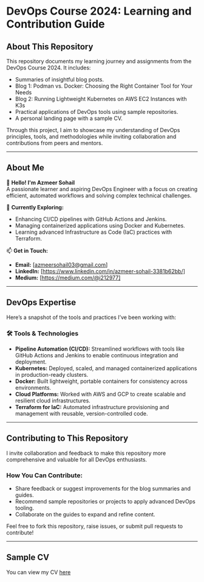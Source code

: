 # DevOps Course 2024: Learning and Contribution Guide  

## About This Repository  
This repository documents my learning journey and assignments from the DevOps Course 2024. It includes:  
- Summaries of insightful blog posts.
- Blog 1: Podman vs. Docker: Choosing the Right Container Tool for Your Needs
- Blog 2: Running Lightweight Kubernetes on AWS EC2 Instances with K3s 
- Practical applications of DevOps tools using sample repositories.  
- A personal landing page with a sample CV.  

Through this project, I aim to showcase my understanding of DevOps principles, tools, and methodologies while inviting collaboration and contributions from peers and mentors.  

---  

## About Me  
👋 **Hello! I'm Azmeer Sohail**  
A passionate learner and aspiring DevOps Engineer with a focus on creating efficient, automated workflows and solving complex technical challenges.  

🔭 **Currently Exploring:**  
- Enhancing CI/CD pipelines with GitHub Actions and Jenkins.  
- Managing containerized applications using Docker and Kubernetes.  
- Learning advanced Infrastructure as Code (IaC) practices with Terraform.  

📫 **Get in Touch:**  
- **Email:** [azmeersohail03@gmail.com]  
- **LinkedIn:** [https://www.linkedin.com/in/azmeer-sohail-3381b62bb/]  
- **Medium:** [https://medium.com/@i212977]

---  

## DevOps Expertise  
Here’s a snapshot of the tools and practices I’ve been working with:  

### 🛠️ Tools & Technologies  
- **Pipeline Automation (CI/CD):** Streamlined workflows with tools like GitHub Actions and Jenkins to enable continuous integration and deployment.  
- **Kubernetes:** Deployed, scaled, and managed containerized applications in production-ready clusters.  
- **Docker:** Built lightweight, portable containers for consistency across environments.  
- **Cloud Platforms:** Worked with AWS and GCP to create scalable and resilient cloud infrastructures.  
- **Terraform for IaC:** Automated infrastructure provisioning and management with reusable, version-controlled code.  

---  

## Contributing to This Repository  
I invite collaboration and feedback to make this repository more comprehensive and valuable for all DevOps enthusiasts.  

### How You Can Contribute:  
- Share feedback or suggest improvements for the blog summaries and guides.  
- Recommend sample repositories or projects to apply advanced DevOps tooling.  
- Collaborate on the guides to expand and refine content.  

Feel free to fork this repository, raise issues, or submit pull requests to contribute!  

---
## **Sample CV**
You can view my CV [here](https://github.com/AzmeerSohail/DevOps-Course-2024/blob/main/Azmeer_Resume.pdf)
